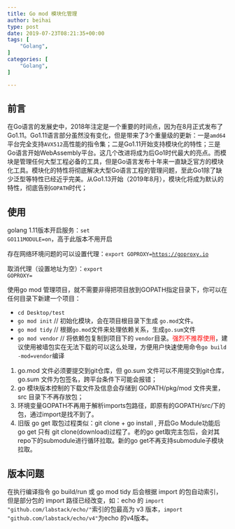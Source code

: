 ```yaml
---
title: Go mod 模块化管理
author: beihai
type: post
date: 2019-07-23T08:21:35+00:00
tags: [
    "Golang",
]
categories: [
    "Golang",
]

---
```

## 前言

<span>在Go语言的发展史中，2018年注定是一个重要的时间点，因为在8月正式发布了Go1.11。Go1.11语言部分虽然没有变化，但是带来了3个重量级的更新：一是</span>`amd64`<span>平台完全支持</span>`AVX512`<span>高性能的指令集；二是Go1.11开始支持模块化的特性；三是Go语言开始WebAssembly平台。这几个改进将成为后Go1时代最大的亮点。而模块是管理任何大型工程必备的工具，但是Go语言发布十年来一直缺乏官方的模块化工具。模块化的特性将彻底解决大型Go语言工程的管理问题，至此Go1除了缺少泛型等特性已经近乎完美。从Go1.13开始（2019年8月），模块化将成为默认的特性，彻底告别<code>GOPATH</code>时代；</span>

## 使用

golang 1.11版本开启服务：<code class="null">set GO111MODULE=on</code>，高于此版本不用开启

存在网络环境问题的可以设置代理：<code class="null">export GOPROXY=https://goproxy.io</code>

取消代理（设置地址为空）：<code class="null">export GOPROXY=</code>

<span>使用go mod 管理项目，就不需要非得把项目放到GOPATH指定目录下，你可以在任何目录下新建一个项目：</span>

  * <code class="null">cd Desktop/test</code>
  * <code class="null">go mod init</code> // 初始化模块，会在项目根目录下生成 <code class="null">go.mod</code>文件。
  * <code class="null">go mod tidy</code> // 根据<code class="null">go.mod</code>文件来处理依赖关系，生成<code class="null">go.sum</code>文件
  * `go mod vendor` // <span>将依赖包复制到项目下的 </span>`vendor`<span>目录。<span style="color: #ff0000;">强烈不推荐使用</span>，建议使用被墙包实在无法下载的可以这么处理，方便用户快速使用命令</span>`go build -mod=vendor`<span>编译</span>

  1. <span>go.mod 文件必须要提交到git仓库，但 go.sum 文件可以不用提交到git仓库，go.sum 文件为包签名，跨平台条件下可能会报错；</span>
  2. <span>go 模块版本控制的下载文件及信息会存储到 GOPATH/pkg/mod 文件夹里，src 目录下不再存放包；</span>
  3. <span>环境变量GOPATH不再用于解析imports包路径，即原有的GOPATH/src/下的包，通过import是找不到了。</span>
  4. 旧版 go get 取包过程类似：git clone + go install , 开启Go Module功能后 go get 只有 git clone(download)过程了。老的go get取完主包后，会对其repo下的submodule进行循环拉取。新的go get不再支持submodule子模块拉取。

## 版本问题

在执行编译指令 go build/run 或 go mod tidy 后会根据 import 的包自动索引，但是部分包的 import 路径已经改变，如：echo 的 <code class="null">import </code><code class="null">"github.com/labstack/echo/"</code>索引的包最高为 v3 版本，<code class="null">import </code><code class="null">"github.com/labstack/echo/v4"</code>为echo 的v4版本。
